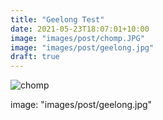 ```yaml
---
title: "Geelong Test"
date: 2021-05-23T18:07:01+10:00
image: "images/post/chomp.JPG"
image: "images/post/geelong.jpg"
draft: true
---
```


![chomp](/images/post/chomp.JPG)


image: "images/post/geelong.jpg"